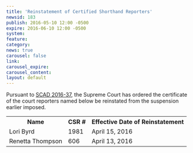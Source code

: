 ```yaml
---
title: 'Reinstatement of Certified Shorthand Reporters'
newsid: 183
publish: 2016-05-10 12:00 -0500
expire: 2016-06-10 12:00 -0500
system: 
feature: 
category: 
news: true
carousel: false
link: 
carousel_expire: 
carousel_content: 
layout: default
---
```

<p>Pursuant to <a href="http://www.oscn.net/images/news/SCAD2016-0037.pdf" target="_blank">SCAD 2016-37</a>, the Supreme Court has ordered the certificate of the court reporters named below be reinstated from the suspension earlier imposed.</p>
<table>
<tbody><tr>
<th>Name</th>
<th>CSR #</th>
<th>Effective Date of Reinstatement</th>
</tr>
<tr>
<td>Lori Byrd</td>
<td>1981</td>
<td>April 15, 2016</td>
</tr>
<tr>
<td>Renetta Thompson</td>
<td>606</td>
<td>April 13, 2016</td>
</tr>

</tbody></table>